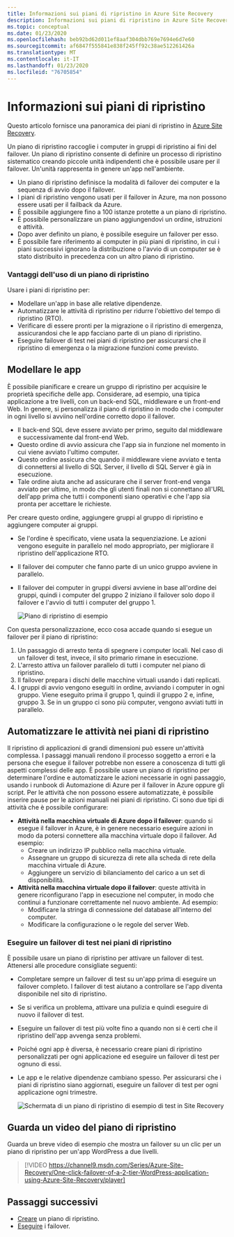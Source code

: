 ```yaml
---
title: Informazioni sui piani di ripristino in Azure Site Recovery
description: Informazioni sui piani di ripristino in Azure Site Recovery.
ms.topic: conceptual
ms.date: 01/23/2020
ms.openlocfilehash: beb92bd62d011ef8aaf304dbb769e7694e6d7e60
ms.sourcegitcommit: af6847f555841e838f245ff92c38ae512261426a
ms.translationtype: MT
ms.contentlocale: it-IT
ms.lasthandoff: 01/23/2020
ms.locfileid: "76705854"
---
```

# <a name="about-recovery-plans"></a>Informazioni sui piani di ripristino

Questo articolo fornisce una panoramica dei piani di ripristino in [Azure Site Recovery](site-recovery-overview.md).

Un piano di ripristino raccoglie i computer in gruppi di ripristino ai fini del failover. Un piano di ripristino consente di definire un processo di ripristino sistematico creando piccole unità indipendenti che è possibile usare per il failover. Un'unità rappresenta in genere un'app nell'ambiente.

- Un piano di ripristino definisce la modalità di failover dei computer e la sequenza di avvio dopo il failover.
- I piani di ripristino vengono usati per il failover in Azure, ma non possono essere usati per il failback da Azure.
- È possibile aggiungere fino a 100 istanze protette a un piano di ripristino.
- È possibile personalizzare un piano aggiungendovi un ordine, istruzioni e attività.
- Dopo aver definito un piano, è possibile eseguire un failover per esso.
- È possibile fare riferimento ai computer in più piani di ripristino, in cui i piani successivi ignorano la distribuzione o l'avvio di un computer se è stato distribuito in precedenza con un altro piano di ripristino.



### <a name="why-use-a-recovery-plan"></a>Vantaggi dell'uso di un piano di ripristino

Usare i piani di ripristino per:

* Modellare un'app in base alle relative dipendenze.
* Automatizzare le attività di ripristino per ridurre l'obiettivo del tempo di ripristino (RTO).
* Verificare di essere pronti per la migrazione o il ripristino di emergenza, assicurandosi che le app facciano parte di un piano di ripristino.
* Eseguire failover di test nei piani di ripristino per assicurarsi che il ripristino di emergenza o la migrazione funzioni come previsto.


## <a name="model-apps"></a>Modellare le app 
È possibile pianificare e creare un gruppo di ripristino per acquisire le proprietà specifiche delle app. Considerare, ad esempio, una tipica applicazione a tre livelli, con un back-end SQL, middleware e un front-end Web. In genere, si personalizza il piano di ripristino in modo che i computer in ogni livello si avviino nell'ordine corretto dopo il failover.

- Il back-end SQL deve essere avviato per primo, seguito dal middleware e successivamente dal front-end Web.
- Questo ordine di avvio assicura che l'app sia in funzione nel momento in cui viene avviato l'ultimo computer.
- Questo ordine assicura che quando il middleware viene avviato e tenta di connettersi al livello di SQL Server, il livello di SQL Server è già in esecuzione. 
- Tale ordine aiuta anche ad assicurare che il server front-end venga avviato per ultimo, in modo che gli utenti finali non si connettano all'URL dell'app prima che tutti i componenti siano operativi e che l'app sia pronta per accettare le richieste.

Per creare questo ordine, aggiungere gruppi al gruppo di ripristino e aggiungere computer ai gruppi.
- Se l'ordine è specificato, viene usata la sequenziazione. Le azioni vengono eseguite in parallelo nel modo appropriato, per migliorare il ripristino dell'applicazione RTO.
- Il failover dei computer che fanno parte di un unico gruppo avviene in parallelo.
- Il failover dei computer in gruppi diversi avviene in base all'ordine dei gruppi, quindi i computer del gruppo 2 iniziano il failover solo dopo il failover e l'avvio di tutti i computer del gruppo 1.

    ![Piano di ripristino di esempio](./media/recovery-plan-overview/rp.png)

Con questa personalizzazione, ecco cosa accade quando si esegue un failover per il piano di ripristino: 

1. Un passaggio di arresto tenta di spegnere i computer locali. Nel caso di un failover di test, invece, il sito primario rimane in esecuzione. 
2. L'arresto attiva un failover parallelo di tutti i computer nel piano di ripristino.
3. Il failover prepara i dischi delle macchine virtuali usando i dati replicati.
4. I gruppi di avvio vengono eseguiti in ordine, avviando i computer in ogni gruppo. Viene eseguito prima il gruppo 1, quindi il gruppo 2 e, infine, gruppo 3. Se in un gruppo ci sono più computer, vengono avviati tutti in parallelo.


## <a name="automate-tasks-in-recovery-plans"></a>Automatizzare le attività nei piani di ripristino

Il ripristino di applicazioni di grandi dimensioni può essere un'attività complessa. I passaggi manuali rendono il processo soggetto a errori e la persona che esegue il failover potrebbe non essere a conoscenza di tutti gli aspetti complessi delle app. È possibile usare un piano di ripristino per determinare l'ordine e automatizzare le azioni necessarie in ogni passaggio, usando i runbook di Automazione di Azure per il failover in Azure oppure gli script. Per le attività che non possono essere automatizzate, è possibile inserire pause per le azioni manuali nei piani di ripristino. Ci sono due tipi di attività che è possibile configurare:

* **Attività nella macchina virtuale di Azure dopo il failover**: quando si esegue il failover in Azure, è in genere necessario eseguire azioni in modo da potersi connettere alla macchina virtuale dopo il failover. Ad esempio: 
    * Creare un indirizzo IP pubblico nella macchina virtuale.
    * Assegnare un gruppo di sicurezza di rete alla scheda di rete della macchina virtuale di Azure.
    * Aggiungere un servizio di bilanciamento del carico a un set di disponibilità.
* **Attività nella macchina virtuale dopo il failover**: queste attività in genere riconfigurano l'app in esecuzione nel computer, in modo che continui a funzionare correttamente nel nuovo ambiente. Ad esempio:
    * Modificare la stringa di connessione del database all'interno del computer.
    * Modificare la configurazione o le regole del server Web.


### <a name="run-a-test-failover-on-recovery-plans"></a>Eseguire un failover di test nei piani di ripristino

È possibile usare un piano di ripristino per attivare un failover di test. Attenersi alle procedure consigliate seguenti:

- Completare sempre un failover di test su un'app prima di eseguire un failover completo. I failover di test aiutano a controllare se l'app diventa disponibile nel sito di ripristino.
- Se si verifica un problema, attivare una pulizia e quindi eseguire di nuovo il failover di test. 
- Eseguire un failover di test più volte fino a quando non si è certi che il ripristino dell'app avvenga senza problemi.
- Poiché ogni app è diversa, è necessario creare piani di ripristino personalizzati per ogni applicazione ed eseguire un failover di test per ognuno di essi.
- Le app e le relative dipendenze cambiano spesso. Per assicurarsi che i piani di ripristino siano aggiornati, eseguire un failover di test per ogni applicazione ogni trimestre.

    ![Schermata di un piano di ripristino di esempio di test in Site Recovery](./media/recovery-plan-overview/rptest.png)

## <a name="watch-a-recovery-plan-video"></a>Guarda un video del piano di ripristino

Guarda un breve video di esempio che mostra un failover su un clic per un piano di ripristino per un'app WordPress a due livelli.
    
> [!VIDEO https://channel9.msdn.com/Series/Azure-Site-Recovery/One-click-failover-of-a-2-tier-WordPress-application-using-Azure-Site-Recovery/player]



## <a name="next-steps"></a>Passaggi successivi

- [Creare](site-recovery-create-recovery-plans.md) un piano di ripristino.
- [Eseguire](site-recovery-failover.md) i failover. 
